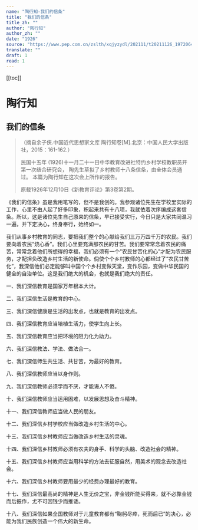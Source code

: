 ```yaml
---
name: "陶行知-我们的信条"
title: "我们的信条"
title_zh: ""
author: "陶行知"
author_zh: ""
date: "1926"
source: "https://www.pep.com.cn/zslth/xqjyzydl/202111/t20211126_1972064.shtml"
translate: ""
draft: 1
read: 1
---
```


[[toc]]


# 陶行知

## 我们的信条
> （摘自余子侠.中国近代思想家文库 陶行知卷\[M\].北京：中国人民大学出版社，2015：161-162.）
>
> 民国十五年 (1926)十一月二十一日中华教育改进社特约乡村学校教职员开第一次结合研究会，
> 陶先生草拟了乡村教师十八条信条，由全体会员通过。 本篇为陶行知在这次会上所作的报告。
> 
> 原载1926年12月10日《新教育评论》第3卷第2期。

《我们的信条》虽是我用笔写的，但不是我创的。我参观诸位先生在学校里实际的工作，心里不由人起了好多印象，积起来共有十八项，我就依着次序编成这套信条。所以，这是诸位先生自己原来的信条，早已接受实行，今日只是大家共同温习一遍，并下定决心，终身奉行，始终如一。

我们从事乡村教育的同志，要把我们整个的心献给我们三万万四千万的农民。我们要向着农民“烧心香”。我们心里要充满那农民的甘苦。我们要常常念着农民的痛苦，常常念着他们所想得的幸福，我们必须有一个“农民甘苦化的心”才配为农民服务，才配担负改造乡村生活的新使命。倘使个个乡村教师的心都经过了“农民甘苦化”，我深信他们必定能够叫中国个个乡村变做天堂，变作乐园，变做中华民国的健全的自治单位。这是我们绝大的机会，也就是我们绝大的责任。

一、我们深信教育是国家万年根本大计。

二、我们深信生活是教育的中心。

三、我们深信健康是生活的出发点，也就是教育的出发点。

四、我们深信教育应当培植生活力，使学生向上长。

五、我们深信教育应当把环境的阻力化为助力。

六、我们深信教法、学法、做法合一。

七、我们深信师生共生活、共甘苦，为最好的教育。

八、我们深信教师应当以身作则。

九、我们深信教师必须学而不厌，才能诲人不倦。

十、我们深信教师应当运用困难，以发展思想及奋斗精神。

十一、我们深信教师应当做人民的朋友。

十二、我们深信乡村学校应当做改造乡村生活的中心。

十三、我们深信乡村教师应当做改造乡村生活的灵魂。

十四、我们深信乡村教师必须有农夫的身手、科学的头脑、改造社会的精神。

十五、我们深信乡村教师应当用科学的方法去征服自然，用美术的观念去改造社会。

十六、我们深信乡村教师要用最少的经费办理最好的教育。

十七、我们深信最高尚的精神是人生无价之宝，非金钱所能买得来，就不必靠金钱而后振作，尤不可因钱少而推诿。

十八、我们深信如果全国教师对于儿童教育都有“鞠躬尽瘁，死而后已”的决心，必能为我们民族创造一个伟大的新生命。

